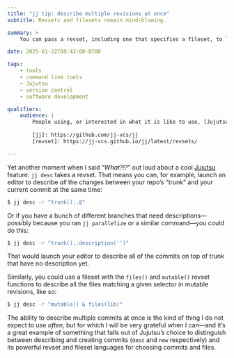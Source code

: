 ```yaml
---
title: "jj tip: describe multiple revisions at once"
subtitle: Revsets and filesets remain mind-blowing.

summary: >
    You can pass a revset, including one that specifies a fileset, to `jj desc` and describe multiple commits at the same time. Cool!

date: 2025-01-22T09:43:00-0700

tags:
    - tools
    - command line tools
    - Jujutsu
    - version control
    - software development

qualifiers:
    audience: |
        People using, or interested in what it is like to use, [Jujutsu (jj)][jj] as their version control system. Assumes basic knowledge of the concept of jj [revsets][revset].
        
        [jj]: https://github.com/jj-vcs/jj
        [revset]: https://jj-vcs.github.io/jj/latest/revsets/

---
```


Yet another moment when I said “*What?!?*” out loud about a cool [Jujutsu][jj] feature: `jj desc` takes a revset. That means you can, for example, launch an editor to describe *all* the changes between your repo’s “trunk” and your current commit at the same time:

```sh
$ jj desc -r "trunk()..@"
```

Or if you have a bunch of different branches that need descriptions—possibly because you ran `jj parallelize` or a similar command—you could do this:

```sh
$ jj desc -r "trunk()..description('')"
```

That would launch your editor to describe all of the commits on top of trunk that have no description yet.

Similarly, you could use a fileset with the `files()` and `mutable()` revset functions to describe all the files matching a given selector in mutable revisions, like so:

```sh
$ jj desc -r "mutable() & files(lib)"
```

The ability to describe multiple commits at once is the kind of thing I do not expect to use *often*, but for which I will be very grateful when I can—and it’s a great example of something that falls out of Jujutsu’s choice to distinguish between describing and creating commits (`desc` and `new` respectively) and its powerful revset and fileset languages for choosing commits and files.

[jj]: https://jj-vcs.github.io/jj/latest/